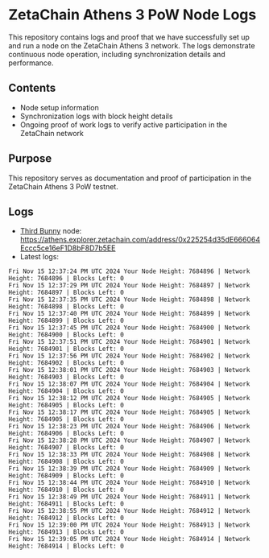 # ZetaChain Athens 3 PoW Node Logs
This repository contains logs and proof that we have successfully set up and run a node on the ZetaChain Athens 3 network. The logs demonstrate continuous node operation, including synchronization details and performance.

## Contents
- Node setup information
- Synchronization logs with block height details
- Ongoing proof of work logs to verify active participation in the ZetaChain network

## Purpose
This repository serves as documentation and proof of participation in the ZetaChain Athens 3 PoW testnet.

## Logs

- [Third Bunny](https://thirdbunny.xyz/) node: https://athens.explorer.zetachain.com/address/0x225254d35dE666064Eccc5ce16eF1D8bF8D7b5EE
- Latest logs:
```
Fri Nov 15 12:37:24 PM UTC 2024 Your Node Height: 7684896 | Network Height: 7684896 | Blocks Left: 0
Fri Nov 15 12:37:29 PM UTC 2024 Your Node Height: 7684897 | Network Height: 7684897 | Blocks Left: 0
Fri Nov 15 12:37:35 PM UTC 2024 Your Node Height: 7684898 | Network Height: 7684898 | Blocks Left: 0
Fri Nov 15 12:37:40 PM UTC 2024 Your Node Height: 7684899 | Network Height: 7684899 | Blocks Left: 0
Fri Nov 15 12:37:45 PM UTC 2024 Your Node Height: 7684900 | Network Height: 7684900 | Blocks Left: 0
Fri Nov 15 12:37:51 PM UTC 2024 Your Node Height: 7684901 | Network Height: 7684901 | Blocks Left: 0
Fri Nov 15 12:37:56 PM UTC 2024 Your Node Height: 7684902 | Network Height: 7684902 | Blocks Left: 0
Fri Nov 15 12:38:01 PM UTC 2024 Your Node Height: 7684903 | Network Height: 7684903 | Blocks Left: 0
Fri Nov 15 12:38:07 PM UTC 2024 Your Node Height: 7684904 | Network Height: 7684904 | Blocks Left: 0
Fri Nov 15 12:38:12 PM UTC 2024 Your Node Height: 7684905 | Network Height: 7684905 | Blocks Left: 0
Fri Nov 15 12:38:17 PM UTC 2024 Your Node Height: 7684905 | Network Height: 7684905 | Blocks Left: 0
Fri Nov 15 12:38:23 PM UTC 2024 Your Node Height: 7684906 | Network Height: 7684906 | Blocks Left: 0
Fri Nov 15 12:38:28 PM UTC 2024 Your Node Height: 7684907 | Network Height: 7684907 | Blocks Left: 0
Fri Nov 15 12:38:33 PM UTC 2024 Your Node Height: 7684908 | Network Height: 7684908 | Blocks Left: 0
Fri Nov 15 12:38:39 PM UTC 2024 Your Node Height: 7684909 | Network Height: 7684909 | Blocks Left: 0
Fri Nov 15 12:38:44 PM UTC 2024 Your Node Height: 7684910 | Network Height: 7684910 | Blocks Left: 0
Fri Nov 15 12:38:49 PM UTC 2024 Your Node Height: 7684911 | Network Height: 7684911 | Blocks Left: 0
Fri Nov 15 12:38:55 PM UTC 2024 Your Node Height: 7684912 | Network Height: 7684912 | Blocks Left: 0
Fri Nov 15 12:39:00 PM UTC 2024 Your Node Height: 7684913 | Network Height: 7684913 | Blocks Left: 0
Fri Nov 15 12:39:05 PM UTC 2024 Your Node Height: 7684914 | Network Height: 7684914 | Blocks Left: 0
```
